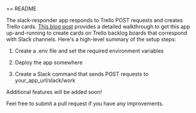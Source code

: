== README

The slack-responder app responds to Trello POST requests and creates Trello cards.  [This blog post](http://www.medivo.com/blog/slack-slash-command-to-trello/) provides a detailed walkthrough to get this app up-and-running to create cards on Trello backlog boards that correspond with Slack channels.  Here's a high-level summary of the setup steps:

1. Create a .env file and set the required environment variables

2. Deploy the app somewhere

3. Create a Slack command that sends POST requests to your_app_url/slack/work

Additional features will be added soon!

Feel free to submit a pull request if you have any improvements.
